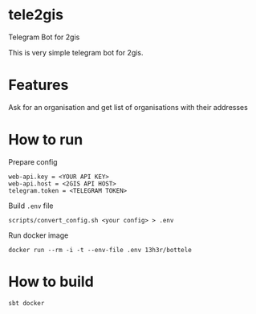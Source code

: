 # tele2gis
Telegram Bot for 2gis

This is very simple telegram bot for 2gis. 

# Features
Ask for an organisation and get list of organisations with their addresses

# How to run
Prepare config
```
web-api.key = <YOUR API KEY>
web-api.host = <2GIS API HOST>
telegram.token = <TELEGRAM TOKEN>
```

Build `.env` file 
```
scripts/convert_config.sh <your config> > .env
```

Run docker image
```
docker run --rm -i -t --env-file .env 13h3r/bottele
```

# How to build

```
sbt docker
```

